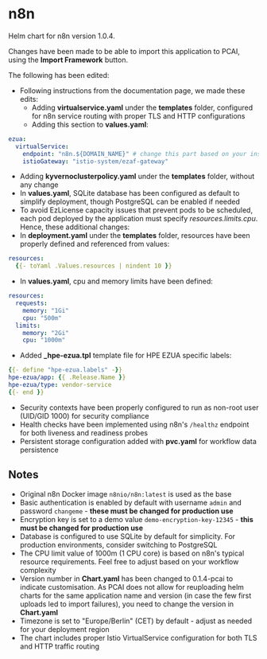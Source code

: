 # n8n

Helm chart for n8n version 1.0.4.

Changes have been made to be able to import this application to PCAI, using the **Import Framework** button.

The following has been edited:

* Following instructions from the documentation page, we made these edits:
   * Adding **virtualservice.yaml** under the **templates** folder, configured for n8n service routing with proper TLS and HTTP configurations
   * Adding this section to **values.yaml**:

```yaml
ezua:
  virtualService:
    endpoint: "n8n.${DOMAIN_NAME}" # change this part based on your instance - in doubt, look at the other frameworks' endpoints
    istioGateway: "istio-system/ezaf-gateway"
```

* Adding **kyvernoclusterpolicy.yaml** under the **templates** folder, without any change
* In **values.yaml**, SQLite database has been configured as default to simplify deployment, though PostgreSQL can be enabled if needed
* To avoid EzLicense capacity issues that prevent pods to be scheduled, each pod deployed by the application must specify *resources.limits.cpu*. Hence, these additional changes:
* In **deployment.yaml** under the **templates** folder, resources have been properly defined and referenced from values:

```yaml
resources:
  {{- toYaml .Values.resources | nindent 10 }}
```

* In **values.yaml**, cpu and memory limits have been defined:

```yaml
resources:
  requests:
    memory: "1Gi"
    cpu: "500m"
  limits:
    memory: "2Gi"
    cpu: "1000m"
```

* Added **_hpe-ezua.tpl** template file for HPE EZUA specific labels:

```yaml
{{- define "hpe-ezua.labels" -}}
hpe-ezua/app: {{ .Release.Name }}
hpe-ezua/type: vendor-service
{{- end }}
```

* Security contexts have been properly configured to run as non-root user (UID/GID 1000) for security compliance
* Health checks have been implemented using n8n's `/healthz` endpoint for both liveness and readiness probes
* Persistent storage configuration added with **pvc.yaml** for workflow data persistence

## Notes

* Original n8n Docker image `n8nio/n8n:latest` is used as the base
* Basic authentication is enabled by default with username `admin` and password `changeme` - **these must be changed for production use**
* Encryption key is set to a demo value `demo-encryption-key-12345` - **this must be changed for production use**
* Database is configured to use SQLite by default for simplicity. For production environments, consider switching to PostgreSQL
* The CPU limit value of 1000m (1 CPU core) is based on n8n's typical resource requirements. Feel free to adjust based on your workflow complexity
* Version number in **Chart.yaml** has been changed to 0.1.4-pcai to indicate customisation. As PCAI does not allow for reuploading helm charts for the same application name and version (in case the few first uploads led to import failures), you need to change the version in **Chart.yaml**
* Timezone is set to "Europe/Berlin" (CET) by default - adjust as needed for your deployment region
* The chart includes proper Istio VirtualService configuration for both TLS and HTTP traffic routing
